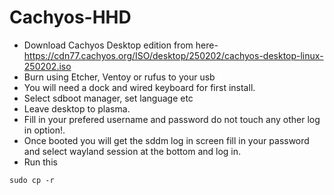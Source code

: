 # Cachyos-HHD
+ Download Cachyos Desktop edition from here-  https://cdn77.cachyos.org/ISO/desktop/250202/cachyos-desktop-linux-250202.iso
+ Burn using Etcher, Ventoy or rufus to your usb
+ You will need a dock and wired keyboard for first install.
+ Select sdboot manager, set language etc
+ Leave desktop to plasma.
+ Fill in your prefered username and password do not touch any other log in option!.
+ Once booted you will get the sddm log in screen fill in your password and select wayland session at the bottom and log in.
+ Run this
```
sudo cp -r 



